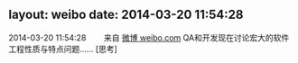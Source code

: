 layout: weibo
date: 2014-03-20 11:54:28
---
2014-03-20 11:54:28  &nbsp;&nbsp;&nbsp;&nbsp;&nbsp;&nbsp; 来自 <a href="http://weibo.com/" rel="nofollow">微博 weibo.com</a>
QA和开发现在讨论宏大的软件工程性质与特点问题…… [思考] ​​​
